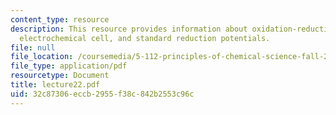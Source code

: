 ```yaml
---
content_type: resource
description: This resource provides information about oxidation-reduction half-reactions,
  electrochemical cell, and standard reduction potentials.
file: null
file_location: /coursemedia/5-112-principles-of-chemical-science-fall-2005/32c87306eccb2955f38c842b2553c96c_lecture22.pdf
file_type: application/pdf
resourcetype: Document
title: lecture22.pdf
uid: 32c87306-eccb-2955-f38c-842b2553c96c
---
```

